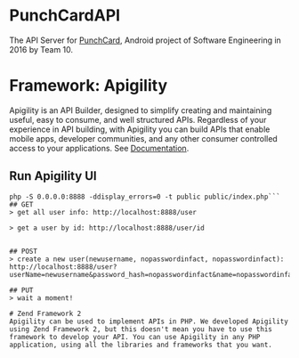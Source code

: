 # PunchCardAPI
The API Server for [PunchCard](https://github.com/coolspring1293/punchcard), Android project of Software Engineering in 2016 by Team 10.

# Framework: Apigility
Apigility is an API Builder, designed to simplify creating and maintaining useful, easy to consume, and well structured APIs. Regardless of your experience in API building, with Apigility you can build APIs that enable mobile apps, developer communities, and any other consumer controlled access to your applications.
See [Documentation](https://apigility.org/documentation).

## Run Apigility UI
```cd ../apigility/
php -S 0.0.0.0:8888 -ddisplay_errors=0 -t public public/index.php```
## GET
> get all user info: http://localhost:8888/user

> get a user by id: http://localhost:8888/user/id


## POST
> create a new user(newusername, nopasswordinfact, nopasswordinfact): http://localhost:8888/user?userName=newusername&password_hash=nopasswordinfact&name=nopasswordinfact

## PUT
> wait a moment!

# Zend Framework 2
Apigility can be used to implement APIs in PHP. We developed Apigility using Zend Framework 2, but this doesn't mean you have to use this framework to develop your API. You can use Apigility in any PHP application, using all the libraries and frameworks that you want.
